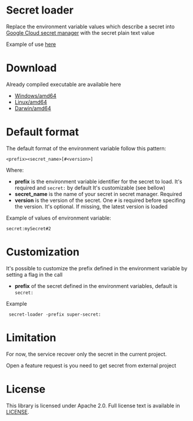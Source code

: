 # Secret loader
Replace the environment variable values which describe a secret into [Google Cloud secret manager](https://cloud.google.com/secret-manager/docs)
 with the secret plain text value

Example of use [here](https://github.com/guillaumeblaquiere/secret-loader-medium/)

# Download

Already compiled executable are available here

  * [Windows/amd64](https://storage.cloud.google.com/secret-loader/master/win64/secret-loader.exe)
  * [Linux/amd64](https://storage.cloud.google.com/secret-loader/master/linux64/secret-loader)
  * [Darwin/amd64](https://storage.cloud.google.com/secret-loader/master/darwin64/secret-loader)

# Default format
The default format of the environment variable follow this pattern:

`<prefix><secret_name>[#<version>]`

Where:
* **prefix** is the environment variable identifier for the secret to load. It's required and `secret:` by default 
It's customizable (see bellow)
* **secret_name** is the name of your secret in secret manager. Required
* **version** is the version of the secret. One `#` is required before specifing the version. 
It's optional. If missing, the latest version is loaded

Example of values of environment variable:

```
secret:mySecret#2
```

# Customization
It's possible to customize the prefix defined in the environment variable by setting a flag in the call

 * **prefix** of the secret defined in the environment variables, default is `secret:`
 
 Example
```
 secret-loader -prefix super-secret:
```

# Limitation
For now, the service recover only the secret in the current project.

Open a feature request is you need to get secret from external project

# License

This library is licensed under Apache 2.0. Full license text is available in
[LICENSE](https://github.com/guillaumeblaquiere/secret-loader/tree/master/LICENSE).
